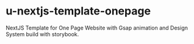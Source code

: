 # u-nextjs-template-onepage

NextJS Template for One Page Website with Gsap animation and
Design System build with storybook.
